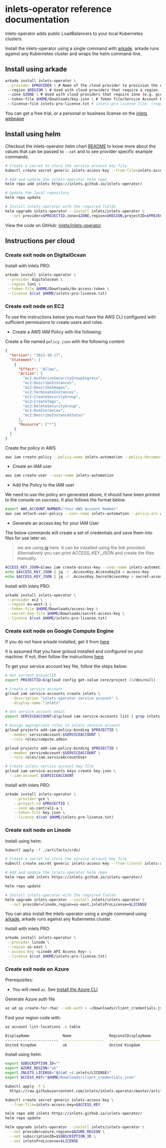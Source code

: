 # inlets-operator reference documentation

inlets-operator adds public LoadBalancers to your local Kubernetes clusters.

Install the inlets-operator using a single command with [arkade](https://get-arkade.dev/). arkade runs against any Kubernetes cluster and wraps the helm command-line.

## Install using arkade

```bash
arkade install inlets-operator \
 --provider $PROVIDER \ # Name of the cloud provider to provision the exit-node on.
 --region $REGION \ # Used with cloud providers that require a region.
 --zone $ZONE \ # Used with cloud providers that require zone (e.g. gce).
 --token-file $HOME/Downloads/key.json \ # Token file/Service Account Key file with the access to the cloud provider.
 --license-file inlets-pro-license.txt # inlets-pro license file. (required)
```

You can get a free trial, or a personal or business license on the [inlets webpage](https://inlets.dev/)

## Install using helm

Checkout the inlets-operator helm chart [README](https://github.com/inlets/inlets-operator/blob/master/chart/inlets-operator/README.md) to know more about the values that can be passed to `--set` and to see provider specific example commands.

```bash
# Create a secret to store the service account key file
kubectl create secret generic inlets-access-key --from-file=inlets-access-key=key.json

# Add and update the inlets-operator helm repo
helm repo add inlets https://inlets.github.io/inlets-operator/

# Update the local repository
helm repo update

# Install inlets-operator with the required fields
helm upgrade inlets-operator --install inlets/inlets-operator \
  --set provider=$PROJECTID,zone=$ZONE,region=$REGION,projectID=$PROJECTID,inletsProLicense=$LICENSE
```

View the code on GitHub: [inlets/inlets-operator](https://github.com/inlets/inlets-operator)

## Instructions per cloud

### Create exit node on DigitalOcean

Install with inlets PRO:

```bash
arkade install inlets-operator \
 --provider digitalocean \
 --region lon1 \
 --token-file $HOME/Downloads/do-access-token \
 --license $(cat $HOME/inlets-pro-license.txt)
```

### Create exit node on EC2

To use the instructions below you must have the AWS CLI configured with sufficient permissions to create users and roles.

- Create a AWS IAM Policy with the following:

Create a file named `policy.json` with the following content

```json
{
  "Version": "2012-10-17",
  "Statement": [
    {
      "Effect": "Allow",
      "Action": [
        "ec2:AuthorizeSecurityGroupIngress",
        "ec2:DescribeInstances",
        "ec2:DescribeImages",
        "ec2:TerminateInstances",
        "ec2:CreateSecurityGroup",
        "ec2:CreateTags",
        "ec2:DeleteSecurityGroup",
        "ec2:RunInstances",
        "ec2:DescribeInstanceStatus"
      ],
      "Resource": ["*"]
    }
  ]
}
```

Create the policy in AWS

```bash
aws iam create-policy --policy-name inlets-automation --policy-document file://policy.json
```

- Create an IAM user

```bash
aws iam create-user --user-name inlets-automation
```

- Add the Policy to the IAM user

We need to use the policy arn generated above, it should have been printed to the console on success. It also follows the format below.

```bash
export AWS_ACCOUNT_NUMBER="Your AWS Account Number"
aws iam attach-user-policy --user-name inlets-automation --policy-arn arn:aws:iam::${AWS_ACCOUNT_NUMBER}:policy/inlets-automation
```

- Generate an access key for your IAM User

The below commands will create a set of credentials and save them into files for use later on.

> we are using [jq](https://stedolan.github.io/jq/) here. It can be installed using the link provided.
> Alternatively you can print ACCESS_KEY_JSON and create the files manually.

```bash
ACCESS_KEY_JSON=$(aws iam create-access-key --user-name inlets-automation)
echo $ACCESS_KEY_JSON | jq -r .AccessKey.AccessKeyId > access-key
echo $ACCESS_KEY_JSON | jq -r .AccessKey.SecretAccessKey > secret-access-key
```

Install with inlets PRO:

```bash
arkade install inlets-operator \
 --provider ec2 \
 --region eu-west-1 \
 --token-file $HOME/Downloads/access-key \
 --secret-key-file $HOME/Downloads/secret-access-key \
 --license $(cat $HOME/inlets-pro-license.txt)
```

### Create exit node on Google Compute Engine

If you do not have arkade installed, get it from [here](https://get-arkade.dev/)

It is assumed that you have gcloud installed and configured on your machine.
If not, then follow the instructions [here](https://cloud.google.com/sdk/docs/quickstarts)

To get your service account key file, follow the steps below:

```bash
# Get current projectID
export PROJECTID=$(gcloud config get-value core/project 2>/dev/null)

# Create a service account
gcloud iam service-accounts create inlets \
  --description "inlets-operator service account" \
  --display-name "inlets"

# Get service account email
export SERVICEACCOUNT=$(gcloud iam service-accounts list | grep inlets | awk '{print $2}')

# Assign appropriate roles to inlets service account
gcloud projects add-iam-policy-binding $PROJECTID \
  --member serviceAccount:$SERVICEACCOUNT \
  --role roles/compute.admin

gcloud projects add-iam-policy-binding $PROJECTID \
  --member serviceAccount:$SERVICEACCOUNT \
  --role roles/iam.serviceAccountUser

# Create inlets service account key file
gcloud iam service-accounts keys create key.json \
  --iam-account $SERVICEACCOUNT
```

Install with inlets PRO:

```bash
arkade install inlets-operator \
    --provider gce \
    --project-id $PROJECTID \
    --zone us-central1-a \
    --token-file key.json \
    --license $(cat $HOME/inlets-pro-license.txt)
```

### Create exit node on Linode

Install using helm:

```bash
kubectl apply -f ./artifacts/crds/

# Create a secret to store the service account key file
kubectl create secret generic inlets-access-key --from-literal inlets-access-key=<Linode API Access Key>

# Add and update the inlets-operator helm repo
helm repo add inlets https://inlets.github.io/inlets-operator/

helm repo update

# Install inlets-operator with the required fields
helm upgrade inlets-operator --install inlets/inlets-operator \
  --set provider=linode,region=us-east,inletsProLicense=$LICENSE
```

You can also install the inlets-operator using a single command using [arkade](https://get-arkade.dev/), arkade runs against any Kubernetes cluster.

Install with inlets PRO:

```bash
arkade install inlets-operator \
 --provider linode \
 --region us-east \
 --access-key <Linode API Access Key> \
 --license $(cat $HOME/inlets-pro-license.txt)
```

### Create exit node on Azure

Prerequisites:

- You will need `az`. See [Install the Azure CLI](https://docs.microsoft.com/en-us/cli/azure/install-azure-cli)

Generate Azure auth file

```sh
az ad sp create-for-rbac --sdk-auth > ~/Downloads/client_credentials.json
```

Find your region code with:

```bash
az account list-locations -o table

DisplayName               Name                 RegionalDisplayName
------------------------  -------------------  -------------------------------------
United Kingdom            uk                   United Kingdom
```

Install using helm:

```bash
export SUBSCRIPTION_ID=""
export AZURE_REGION="uk"
export INLETS_LICENSE="$(cat ~/.inlets/LICENSE)"
export ACCESS_KEY="$HOME/Downloads/client_credentials.json"

kubectl apply -f \
  https://raw.githubusercontent.com/inlets/inlets-operator/master/artifacts/crds/inlets.inlets.dev_tunnels.yaml

kubectl create secret generic inlets-access-key \
  --from-file=inlets-access-key=$ACCESS_KEY

helm repo add inlets https://inlets.github.io/inlets-operator/
helm repo update

helm upgrade inlets-operator --install inlets/inlets-operator \
  --set provider=azure,region=$AZURE_REGION \
  --set subscriptionID=$SUBSCRIPTION_ID \
  --set inletsProLicense=$LICENSE
```
